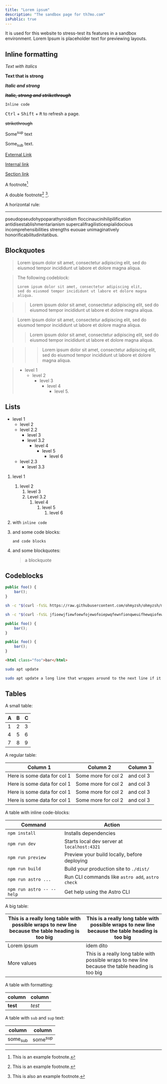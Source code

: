 ```yaml
---
title: "Lorem ipsum"
description: "The sandbox page for th7mo.com"
isPublic: true
---
```


It is used for this website to stress-test its features in a sandbox
environment. Lorem Ipsum is placeholder text for previewing layouts.

## Inline formatting

*Text with italics*

**Text that is strong**

***Italic and strong***

***~~Italic, strong and strikethrough~~***

`Inline code`

<kbd>Ctrl</kbd> + <kbd>Shift</kbd> + <Kbd>R</kbd> to refresh a page.

~~strikethrough~~

Some<sup>sup</sup> text

Some<sub>sub</sub> text.

[External Link](https://google.com)

[Internal link](git)

[Section link](#lists)

A footnote[^1]

A double footnote[^1] [^2].

[^1]: This is an example footnote.
[^2]: This is also an example footnote.

A horizontal rule:

---

pseudopseudohypoparathyroidism floccinaucinihilipilification
antidisestablishmentarianism supercalifragilisticexpialidocious
incomprehensibilities strengths euouae unimaginatively
honorificabilitudinitatibus.

## Blockquotes

> Lorem ipsum dolor sit amet, consectetur adipiscing elit, sed do
> eiusmod tempor incididunt ut labore et dolore magna aliqua.

> The following codeblock:
>
> ```
> Lorem ipsum dolor sit amet, consectetur adipiscing elit,
> sed do eiusmod tempor incididunt ut labore et dolore magna aliqua.
> ```

> > Lorem ipsum dolor sit amet, consectetur adipiscing elit, sed do
> > eiusmod tempor incididunt ut labore et dolore magna aliqua.

> Lorem ipsum dolor sit amet, consectetur adipiscing elit, sed do
> eiusmod tempor incididunt ut labore et dolore magna aliqua.
>
> > Lorem ipsum dolor sit amet, consectetur adipiscing elit, sed do
> > eiusmod tempor incididunt ut labore et dolore magna aliqua.

> > > Lorem ipsum dolor sit amet, consectetur adipiscing elit, sed do
> > > eiusmod tempor incididunt ut labore et dolore magna aliqua.

> * level 1
>     * level 2
>         * level 3
>             * level 4
>                 * level 5.

## Lists

* level 1
    * level 2
    * level 2.2
        * level 3
        * level 3.2
            * level 4
                * level 5
                    * level 6
    * level 2.3
        * level 3.3
  
1. level 1
    1. level 2
        1. level 3
        2. Level 3.2
            1. level 4
                1. level 5
                    1. level 6

1. with `inline code`
2. and some code blocks:
   ```
   and code blocks
   ```
3. and some blockquotes:
   > a blockquote

## Codeblocks
```javascript
public foo() {
    bar();
}
```

```sh
sh -c "$(curl -fsSL https://raw.githubusercontent.com/ohmyzsh/ohmyzsh/master/tools/install.sh)"
```

```sh
sh -c "$(curl -fsSL jfioewjfiewfoewfojewofoiepwqfewnfionqweuifhewqiofewqiofjewjfiewqjofpjewofjewqfjewqofjwqofjewqioj)"
```

```javascript
public foo() {
    bar();
}
```

```javascript
public foo() {
    bar();
}
```

```html
<html class="foo">bar</html>
```

```sh
sudo apt update
```

```sh
sudo apt update a long line that wrappes around to the next line if it is even longer than this
```

## Tables

A small table:

| A | B | C |
|---|---|---|
| 1 | 2 | 3 |
| 4 | 5 | 6 |
| 7 | 8 | 9 |
 
A regular table:

| Column 1                    | Column 2            | Column 3  |
|-----------------------------|---------------------|-----------|
| Here is some data for col 1 | Some more for col 2 | and col 3 |
| Here is some data for col 1 | Some more for col 2 | and col 3 |
| Here is some data for col 1 | Some more for col 2 | and col 3 |
| Here is some data for col 1 | Some more for col 2 | and col 3 |
 
A table with inline code-blocks:

| Command                             | Action                                           |
|-------------------------------------|--------------------------------------------------|
| `npm install`                       | Installs dependencies                            |
| `npm run dev`                       | Starts local dev server at `localhost:4321`      |
| `npm run preview`                   | Preview your build locally, before deploying     |
| `npm run build`                     | Build your production site to `./dist/`          |
| `npm run astro ...`                 | Run CLI commands like `astro add`, `astro check` |
| `npm run astro -- --help`           | Get help using the Astro CLI                     |

A big table:

| This is a really long table with possible wraps to new line because the table heading is too big | This is a really long table with possible wraps to new line because the table heading is too big |
|--------------------------------------------------------------------------------------------------|--------------------------------------------------------------------------------------------------|
| Lorem ipsum                                                                                      | idem dito                                                                                        |
| More values                                                                                      | This is a really long table with possible wraps to new line because the table heading is too big |
 
A table with formatting:

| column   | column |
|----------|--------|
| **test** | *test* |

A table with `sub` and `sup` text:

| column             | column             |
|--------------------|--------------------|
| some<sub>sub</sub> | some<sup>sup</sup> |
